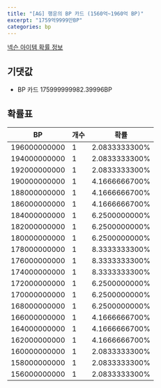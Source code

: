 ```yaml
---
title: "[AG] 행운의 BP 카드 (1560억~1960억 BP)"
excerpt: "1759억9999만BP"
categories: bp
---
```

[넥슨 아이템 확률 정보](http://iteminfo.nexon.com/probability/fco?sn=7641)

## 기댓값
  - BP 카드 175999999982.39996BP

## 확률표

|BP|개수|확률|
|---|---|---|
|196000000000|1|2.0833333300%|
|194000000000|1|2.0833333300%|
|192000000000|1|2.0833333300%|
|190000000000|1|4.1666666700%|
|188000000000|1|4.1666666700%|
|186000000000|1|4.1666666700%|
|184000000000|1|6.2500000000%|
|182000000000|1|6.2500000000%|
|180000000000|1|6.2500000000%|
|178000000000|1|8.3333333300%|
|176000000000|1|8.3333333300%|
|174000000000|1|8.3333333300%|
|172000000000|1|6.2500000000%|
|170000000000|1|6.2500000000%|
|168000000000|1|6.2500000000%|
|166000000000|1|4.1666666700%|
|164000000000|1|4.1666666700%|
|162000000000|1|4.1666666700%|
|160000000000|1|2.0833333300%|
|158000000000|1|2.0833333300%|
|156000000000|1|2.0833333300%|
